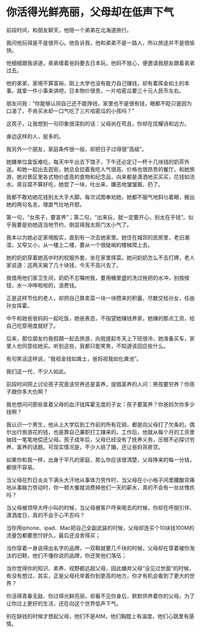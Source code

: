 # 你活得光鲜亮丽，父母却在低声下气

前段时间，和朋友聊天，他陪一个弟弟在北海道旅行。 

我问他玩得是不是很开心。他告诉我，他和弟弟不是一路人，所以旅途并不是很愉快。 

他细细跟我讲道，弟弟缠着爸妈要去日本玩，他妈不放心，便邀请我朋友跟着弟弟过去。 

他的弟弟，家境不算富裕，刚上大学也没有能力自己赚钱，却有着挥金如土的本事。就拿一件小事来讲吧，日本物价很贵，一片哈密瓜要三十元人民币左右。 

朋友问我：“你能够认同自己还不能挣钱，家里也不是很有钱，眼都不眨只是因为口渴了，不肯买水却一口气吃了三片哈密瓜的小孩吗？” 

这孩子，让我想到一句印象很深刻的话：父母尚在苟且，你却在炫耀诗和远方。 

身边这样的人，挺多的。 

我另外一个朋友，家庭条件很一般，却把日子过得很“高级”。 

她嫌单位盒饭难吃，每天中午出去下馆子，下午还必定订一杯十几块钱的奶茶外送。和她一起出去逛街，她总会拉着我吃人气很高、价格也很昂贵的餐厅。和她旅游，她对景区里各式物价虚高的食物和纪念品，向来都是潇洒地买买买，花钱如流水。臭豆腐不算好吃，她尝了一块，吐出来，嫌恶地皱皱眉，扔了。 

我都不敢劝她花钱别太大手大脚。每次试图奉劝她，她都不服气地斜乜着眼，搬出她的两句名言，理直气壮地开腔。 

第一句，“女孩子，要富养”；第二句，“出来玩，就一定要开心，别太在乎钱”。似乎我要是劝她适当地节约，倒显得我太抠门太小气了。 

我本以为她必定家境殷实，直到有一次去她家里。她住在城郊的民房里，老旧潮湿，又窄又小，从一楼上二楼，要从一个很陡峭的楼梯爬上去。 

她的奶奶穿着她高中时的校服外套，坐在家里择菜。她问奶奶怎么不去打牌，老人家说道：这两天输了几十块钱，今天不高兴去了。 

我借用他们家卫生间，奶奶不忘嘱咐我，要用桶里盛的洗过拖把的水冲，别按按钮，水一冲哗啦啦的，浪费钱。 

正是这样节俭的老人，却把自己靠卖菜一块一块攒来的积蓄，尽数交给孙女，任由孙女挥霍。 

中午和她爸爸妈妈一起吃饭，她爸表态，不指望她赚钱养家，她赚的那点工资，给自己吃穿用度就好了。 

后来，那位朋友约我假期一起去旅游，向我提起冬天上下班很冷，她准备买车，家里人也同意给她买。听到这些，我都只能笑笑，不知道该回应些什么。 

有句笑话这样说，“我视金钱如粪土，爸妈视我如化粪池”。 

我们这一代，不少人如此。 

前段时间网上讨论孩子究竟该穷养还是富养，提倡富养的人问：男孩要穷养？你孩子跟你多大仇啊？ 

我也想问问那些拿着父母的血汗钱挥霍无度的子女：孩子要富养？你爸妈欠你多少钱啊？ 

我认识一个男生，他从上大学后到工作前的所有花销，都是向父母打了欠条的。偶尔出行旅游花的钱，也是靠自己兼职打工赚来的。工作后，他就从每个月的工资里抽钱一笔笔地偿还父母。孩子成年后，父母已经没有了抚养义务，压根不必探讨穷养、富养的话题。可现实情况是，不少人结了婚，还让爸妈背房贷。 

如果你和我一样，出身于平凡的家庭，那么你应该很清楚，父母挣来的每一分钱，都很不容易。 

当父母在烈日炎炎下满头大汗地从事体力劳作时，当父母在小小格子间里腰酸背痛地从事脑力劳动时，你一顿大餐就消费掉他们一天的薪水，真的不会有一丝丝愧疚吗？ 

当父母被领导大呼小叫的时候，当父母被客户呼来喝去的时候，你却在呼朋引伴、潇洒度日，真的不会于心不忍吗？ 

当你用iphone、ipad、Mac把自己全副武装的时候，父母却连买个10块钱100M的流量包都要思忖好久，最后还没舍得买； 

当你穿着一身说得出名字的品牌，一双鞋就要几千块的时候，父母却在穿着被你淘汰的旧鞋，他们不懂你说的品牌，你还笑他们落伍； 

当你觉得你的知识、素养、视野都远超父母，因此嫌弃父母“没见过世面”的时候，有没有想过，其实，正是父母托举着你到更高的地方，你才有机会看到了更大的世界？ 

你活得青春无敌、你过得光鲜亮丽，却看不见你身后，默默供养着你的父母，为了让你过上更好的生活，还在向这个世界低声下气。 

别在缺钱的时候才想起父母，他们不是AtM，他们胸膛上有温度，他们心跳里有感情。